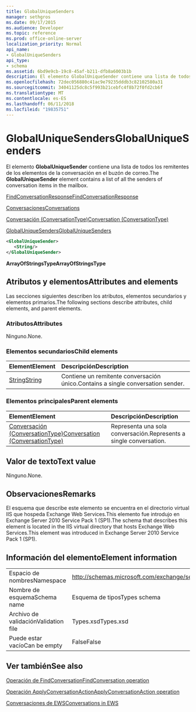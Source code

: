 ```yaml
---
title: GlobalUniqueSenders
manager: sethgros
ms.date: 09/17/2015
ms.audience: Developer
ms.topic: reference
ms.prod: office-online-server
localization_priority: Normal
api_name:
- GlobalUniqueSenders
api_type:
- schema
ms.assetid: 6bd9e9cb-19c8-45af-b211-dfb8a6003b1b
description: El elemento GlobalUniqueSender contiene una lista de todos los remitentes de los elementos de la conversación en el buzón de correo.
ms.openlocfilehash: 72dec056880c41ac9e79235dddb3c82102580a31
ms.sourcegitcommit: 34041125dc8c5f993b21cebfc4f8b72f0fd2cb6f
ms.translationtype: MT
ms.contentlocale: es-ES
ms.lasthandoff: 06/11/2018
ms.locfileid: "19835751"
---
```

# <a name="globaluniquesenders"></a><span data-ttu-id="31678-103">GlobalUniqueSenders</span><span class="sxs-lookup"><span data-stu-id="31678-103">GlobalUniqueSenders</span></span>

<span data-ttu-id="31678-104">El elemento **GlobalUniqueSender** contiene una lista de todos los remitentes de los elementos de la conversación en el buzón de correo.</span><span class="sxs-lookup"><span data-stu-id="31678-104">The **GlobalUniqueSender** element contains a list of all the senders of conversation items in the mailbox.</span></span> 
  
[<span data-ttu-id="31678-105">FindConversationResponse</span><span class="sxs-lookup"><span data-stu-id="31678-105">FindConversationResponse</span></span>](findconversationresponse.md)
  
[<span data-ttu-id="31678-106">Conversaciones</span><span class="sxs-lookup"><span data-stu-id="31678-106">Conversations</span></span>](conversations-ex15websvcsotherref.md)
  
[<span data-ttu-id="31678-107">Conversación (ConversationType)</span><span class="sxs-lookup"><span data-stu-id="31678-107">Conversation (ConversationType)</span></span>](conversation-conversationtype.md)
  
[<span data-ttu-id="31678-108">GlobalUniqueSenders</span><span class="sxs-lookup"><span data-stu-id="31678-108">GlobalUniqueSenders</span></span>](globaluniquesenders.md)
  
```XML
<GlobalUniqueSender>
   <String/>
</GlobalUniqueSender>
```

 <span data-ttu-id="31678-109">**ArrayOfStringsType**</span><span class="sxs-lookup"><span data-stu-id="31678-109">**ArrayOfStringsType**</span></span>
## <a name="attributes-and-elements"></a><span data-ttu-id="31678-110">Atributos y elementos</span><span class="sxs-lookup"><span data-stu-id="31678-110">Attributes and elements</span></span>

<span data-ttu-id="31678-111">Las secciones siguientes describen los atributos, elementos secundarios y elementos primarios.</span><span class="sxs-lookup"><span data-stu-id="31678-111">The following sections describe attributes, child elements, and parent elements.</span></span>
  
### <a name="attributes"></a><span data-ttu-id="31678-112">Atributos</span><span class="sxs-lookup"><span data-stu-id="31678-112">Attributes</span></span>

<span data-ttu-id="31678-113">Ninguno.</span><span class="sxs-lookup"><span data-stu-id="31678-113">None.</span></span>
  
### <a name="child-elements"></a><span data-ttu-id="31678-114">Elementos secundarios</span><span class="sxs-lookup"><span data-stu-id="31678-114">Child elements</span></span>

|<span data-ttu-id="31678-115">**Element**</span><span class="sxs-lookup"><span data-stu-id="31678-115">**Element**</span></span>|<span data-ttu-id="31678-116">**Descripción**</span><span class="sxs-lookup"><span data-stu-id="31678-116">**Description**</span></span>|
|:-----|:-----|
|[<span data-ttu-id="31678-117">String</span><span class="sxs-lookup"><span data-stu-id="31678-117">String</span></span>](string.md) <br/> |<span data-ttu-id="31678-118">Contiene un remitente conversación único.</span><span class="sxs-lookup"><span data-stu-id="31678-118">Contains a single conversation sender.</span></span>  <br/> |
   
### <a name="parent-elements"></a><span data-ttu-id="31678-119">Elementos principales</span><span class="sxs-lookup"><span data-stu-id="31678-119">Parent elements</span></span>

|<span data-ttu-id="31678-120">**Element**</span><span class="sxs-lookup"><span data-stu-id="31678-120">**Element**</span></span>|<span data-ttu-id="31678-121">**Descripción**</span><span class="sxs-lookup"><span data-stu-id="31678-121">**Description**</span></span>|
|:-----|:-----|
|[<span data-ttu-id="31678-122">Conversación (ConversationType)</span><span class="sxs-lookup"><span data-stu-id="31678-122">Conversation (ConversationType)</span></span>](conversation-conversationtype.md) <br/> |<span data-ttu-id="31678-123">Representa una sola conversación.</span><span class="sxs-lookup"><span data-stu-id="31678-123">Represents a single conversation.</span></span>  <br/> |
   
## <a name="text-value"></a><span data-ttu-id="31678-124">Valor de texto</span><span class="sxs-lookup"><span data-stu-id="31678-124">Text value</span></span>

<span data-ttu-id="31678-125">Ninguno.</span><span class="sxs-lookup"><span data-stu-id="31678-125">None.</span></span>
  
## <a name="remarks"></a><span data-ttu-id="31678-126">Observaciones</span><span class="sxs-lookup"><span data-stu-id="31678-126">Remarks</span></span>

<span data-ttu-id="31678-127">El esquema que describe este elemento se encuentra en el directorio virtual IIS que hospeda Exchange Web Services.This elemento fue introdujo en Exchange Server 2010 Service Pack 1 (SP1).</span><span class="sxs-lookup"><span data-stu-id="31678-127">The schema that describes this element is located in the IIS virtual directory that hosts Exchange Web Services.This element was introduced in Exchange Server 2010 Service Pack 1 (SP1).</span></span>
  
## <a name="element-information"></a><span data-ttu-id="31678-128">Información del elemento</span><span class="sxs-lookup"><span data-stu-id="31678-128">Element information</span></span>

|||
|:-----|:-----|
|<span data-ttu-id="31678-129">Espacio de nombres</span><span class="sxs-lookup"><span data-stu-id="31678-129">Namespace</span></span>  <br/> |http://schemas.microsoft.com/exchange/services/2006/types  <br/> |
|<span data-ttu-id="31678-130">Nombre de esquema</span><span class="sxs-lookup"><span data-stu-id="31678-130">Schema name</span></span>  <br/> |<span data-ttu-id="31678-131">Esquema de tipos</span><span class="sxs-lookup"><span data-stu-id="31678-131">Types schema</span></span>  <br/> |
|<span data-ttu-id="31678-132">Archivo de validación</span><span class="sxs-lookup"><span data-stu-id="31678-132">Validation file</span></span>  <br/> |<span data-ttu-id="31678-133">Types.xsd</span><span class="sxs-lookup"><span data-stu-id="31678-133">Types.xsd</span></span>  <br/> |
|<span data-ttu-id="31678-134">Puede estar vacío</span><span class="sxs-lookup"><span data-stu-id="31678-134">Can be empty</span></span>  <br/> |<span data-ttu-id="31678-135">False</span><span class="sxs-lookup"><span data-stu-id="31678-135">False</span></span>  <br/> |
   
## <a name="see-also"></a><span data-ttu-id="31678-136">Ver también</span><span class="sxs-lookup"><span data-stu-id="31678-136">See also</span></span>



[<span data-ttu-id="31678-137">Operación de FindConversation</span><span class="sxs-lookup"><span data-stu-id="31678-137">FindConversation operation</span></span>](findconversation-operation.md)
  
[<span data-ttu-id="31678-138">Operación ApplyConversationAction</span><span class="sxs-lookup"><span data-stu-id="31678-138">ApplyConversationAction operation</span></span>](applyconversationaction-operation.md)


[<span data-ttu-id="31678-139">Conversaciones de EWS</span><span class="sxs-lookup"><span data-stu-id="31678-139">Conversations in EWS</span></span>](http://msdn.microsoft.com/library/91e64629-db6c-4c94-9dcb-d386232e8467%28Office.15%29.aspx)

